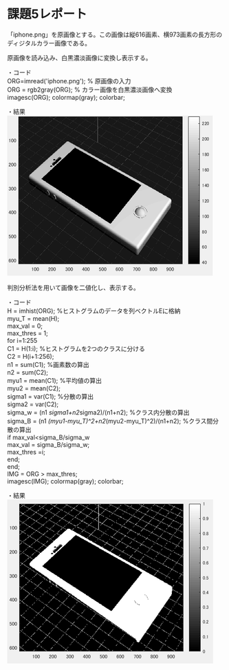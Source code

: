 # 課題5レポート

「iphone.png」を原画像とする。この画像は縦616画素、横973画素の長方形のディジタルカラー画像である。

原画像を読み込み、白黒濃淡画像に変換し表示する。

・コード  
ORG=imread('iphone.png'); % 原画像の入力  
ORG = rgb2gray(ORG); % カラー画像を白黒濃淡画像へ変換  
imagesc(ORG); colormap(gray); colorbar;

・結果  
![5-1](https://github.com/KentaroNii/MATLAB/blob/master/課題5/5-1.PNG)

判別分析法を用いて画像を二値化し、表示する。

・コード  
H = imhist(ORG); %ヒストグラムのデータを列ベクトルEに格納  
myu_T = mean(H);  
max_val = 0;  
max_thres = 1;  
for i=1:255  
C1 = H(1:i); %ヒストグラムを2つのクラスに分ける  
C2 = H(i+1:256);  
n1 = sum(C1); %画素数の算出  
n2 = sum(C2);  
myu1 = mean(C1); %平均値の算出  
myu2 = mean(C2);  
sigma1 = var(C1); %分散の算出  
sigma2 = var(C2);  
sigma_w = (n1 *sigma1+n2*sigma2)/(n1+n2); %クラス内分散の算出  
sigma_B = (n1 *(myu1-myu_T)^2+n2*(myu2-myu_T)^2)/(n1+n2); %クラス間分散の算出  
if max_val<sigma_B/sigma_w  
max_val = sigma_B/sigma_w;  
max_thres =i;  
end;  
end;  
IMG = ORG > max_thres;  
imagesc(IMG); colormap(gray); colorbar;

・結果  
![5-2](https://github.com/KentaroNii/MATLAB/blob/master/課題5/5-2.PNG)

